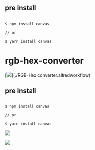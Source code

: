 ## pre install

```shell

$ npm install canvas

// or

$ yarn install canvas

```
<!-- more -->
# rgb-hex-converter


[![](https://img.shields.io/badge/version-v1.0-green)](./RGB-Hex converter.alfredworkflow)

## pre install

```shell

$ npm install canvas

// or

$ yarn install canvas

```


![](./screenshot.png)

![](./screenshot2.png)
